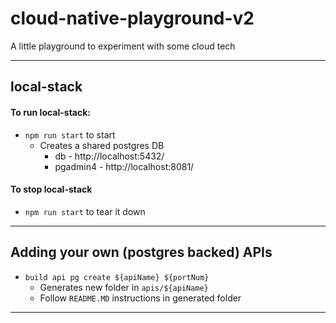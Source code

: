 # cloud-native-playground-v2
A little playground to experiment with some cloud tech

---

## local-stack

#### To run local-stack:
- `npm run start` to start
  - Creates a shared postgres DB
    - db - http://localhost:5432/
    - pgadmin4 - http://localhost:8081/


#### To stop local-stack
- `npm run start` to tear it down

---

## Adding your own (postgres backed) APIs
- `build api pg create ${apiName} ${portNum}`
  - Generates new folder in `apis/${apiName}`
  - Follow `README.MD` instructions in generated folder

---